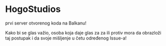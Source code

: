 # HogoStudios
prvi server otvorenog koda na Balkanu!




Kako bi se glas važio, osoba koja daje glas za za ili protiv mora da obrazloži taj postupak i da svoje mišljenje u četu određenog Issue-a!
